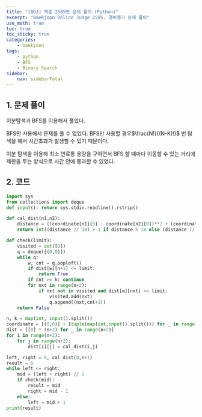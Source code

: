 ```yaml
---
title: "[BOJ] 백준 2585번 문제 풀이 (Python)"
excerpt: "Baekjoon Online Judge 2585. 경비행기 문제 풀이"
use_math: true
toc: true
toc_sticky: true
categories:
    - baekjoon
tags:
    - python
    - BFS
    - Binary Search
sidebar:
    nav: sidebarTotal
---
```


## 1. 문제 풀이

이분탐색과 BFS를 이용해서 풀었다.

BFS만 사용해서 문제를 풀 수 없었다. BFS만 사용할 경우$\frac{N!}{(N-K)!}$ 번 탐색을 해서 시간초과가 발생할 수 있기 때문이다.

이분 탐색을 이용해 최소 연료통 용량을 구하면서 BFS 할 때마다 이동할 수 있는 거리에 제한을 두는 방식으로 시간 안에 통과할 수 있었다.

## 2. 코드

```python
import sys
from collections import deque
def input(): return sys.stdin.readline().rstrip()

def cal_dist(n1,n2):
    distance = ((coordinate[n1][0] - coordinate[n2][0])**2 + (coordinate[n1][1] - coordinate[n2][1])**2)**(1/2)
    return int((distance // 10) + 1 if distance % 10 else (distance // 10))

def check(limit):
    visited = set([0])
    q = deque([(0,0)])
    while q:
        w, cnt = q.popleft()
        if dist[w][n+1] <= limit:
            return True
        if cnt >= k: continue
        for nxt in range(n+2):
            if nxt not in visited and dist[w][nxt] <= limit:
                visited.add(nxt)
                q.append((nxt,cnt+1))
    return False

n, k = map(int, input().split())
coordinate = [(0,0)] + [tuple(map(int,input().split())) for _ in range(n)] + [(10000,10000)]
dist = [[0] * (n+2) for _ in range(n+2)]
for i in range(n+2):
    for j in range(n+2):
        dist[i][j] = cal_dist(i,j)

left, right = 0, cal_dist(0,n+1)
result = 0
while left <= right:
    mid = (left + right) // 2
    if check(mid):
        result = mid
        right = mid - 1
    else:
        left = mid + 1
print(result)
```